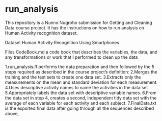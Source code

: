 # run_analysis
This repository is a Nunno Nugroho submission for Getting and Cleaning Data course project. It has the instructions on how to run analysis on Human Activity recognition dataset.

Dataset
Human Activity Recognition Using Smartphones

Files
CodeBook.md a code book that describes the variables, the data, and any transformations or work that I performed to clean up the data

1.run_analysis.R performs the data preparation and then followed by the 5 steps required as described in the course project’s definition:
2.Merges the training and the test sets to create one data set.
3.Extracts only the measurements on the mean and standard deviation for each measurement.
4.Uses descriptive activity names to name the activities in the data set
5.Appropriately labels the data set with descriptive variable names.
6.From the data set in step 4, creates a second, independent tidy data set with the average of each variable for each activity and each subject.
7.FinalData.txt is the exported final data after going through all the sequences described above,

